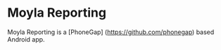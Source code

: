 # Moyla Reporting 
Moyla Reporting is a [PhoneGap] (https://github.com/phonegap) based Android app. 
